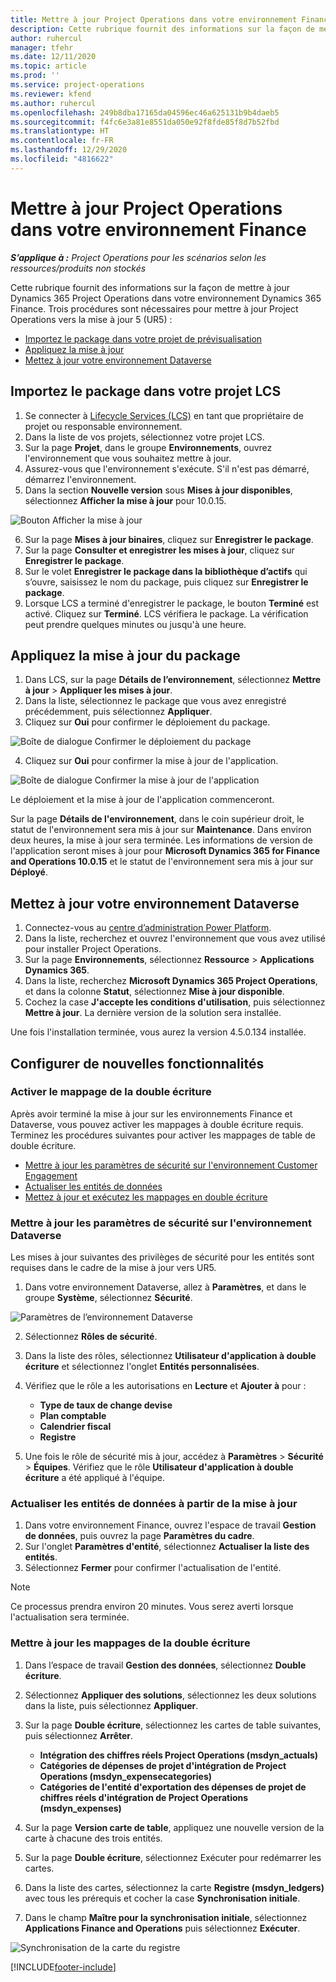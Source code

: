 ```yaml
---
title: Mettre à jour Project Operations dans votre environnement Finance
description: Cette rubrique fournit des informations sur la façon de mettre à jour Project Operations dans votre environnement Dynamics 365 Finance.
author: ruhercul
manager: tfehr
ms.date: 12/11/2020
ms.topic: article
ms.prod: ''
ms.service: project-operations
ms.reviewer: kfend
ms.author: ruhercul
ms.openlocfilehash: 249b8dba17165da04596ec46a625131b9b4daeb5
ms.sourcegitcommit: f4fc6e3a81e8551da050e92f8fde85f8d7b52fbd
ms.translationtype: HT
ms.contentlocale: fr-FR
ms.lasthandoff: 12/29/2020
ms.locfileid: "4816622"
---
```

# <a name="update-project-operations-in-your-finance-environment"></a>Mettre à jour Project Operations dans votre environnement Finance

_**S’applique à :** Project Operations pour les scénarios selon les ressources/produits non stockés_


Cette rubrique fournit des informations sur la façon de mettre à jour Dynamics 365 Project Operations dans votre environnement Dynamics 365 Finance. Trois procédures sont nécessaires pour mettre à jour Project Operations vers la mise à jour 5 (UR5) :

- [Importez le package dans votre projet de prévisualisation](#import)
- [Appliquez la mise à jour](#apply)
- [Mettez à jour votre environnement Dataverse](#update)

## <a name="import-the-package-into-your-lcs-project"></a><a name="import"></a>Importez le package dans votre projet LCS

1. Se connecter à [Lifecycle Services (LCS)](https://lcs.dynamics.com/) en tant que propriétaire de projet ou responsable environnement.
2. Dans la liste de vos projets, sélectionnez votre projet LCS.
3. Sur la page **Projet**, dans le groupe **Environnements**, ouvrez l'environnement que vous souhaitez mettre à jour.
4. Assurez-vous que l'environnement s'exécute. S'il n'est pas démarré, démarrez l'environnement.
5. Dans la section **Nouvelle version** sous **Mises à jour disponibles**, sélectionnez **Afficher la mise à jour** pour 10.0.15.

![Bouton Afficher la mise à jour](media/view-update.png)

6. Sur la page **Mises à jour binaires**, cliquez sur **Enregistrer le package**.
7. Sur la page **Consulter et enregistrer les mises à jour**, cliquez sur **Enregistrer le package**.
8. Sur le volet **Enregistrer le package dans la bibliothèque d’actifs** qui s’ouvre, saisissez le nom du package, puis cliquez sur **Enregistrer le package**.
9. Lorsque LCS a terminé d'enregistrer le package, le bouton **Terminé** est activé. Cliquez sur **Terminé**. LCS vérifiera le package. La vérification peut prendre quelques minutes ou jusqu'à une heure.


## <a name="apply-the-package-update"></a><a name="apply"></a>Appliquez la mise à jour du package

1. Dans LCS, sur la page **Détails de l’environnement**, sélectionnez **Mettre à jour** > **Appliquer les mises à jour**.
2. Dans la liste, sélectionnez le package que vous avez enregistré précédemment, puis sélectionnez **Appliquer**.
3. Cliquez sur **Oui** pour confirmer le déploiement du package.

![Boîte de dialogue Confirmer le déploiement du package](media/confirm-package-deployment.png)

4. Cliquez sur **Oui** pour confirmer la mise à jour de l'application.

![Boîte de dialogue Confirmer la mise à jour de l'application](media/confirm-application-update.png)

Le déploiement et la mise à jour de l'application commenceront. 

Sur la page **Détails de l'environnement**, dans le coin supérieur droit, le statut de l'environnement sera mis à jour sur **Maintenance**. Dans environ deux heures, la mise à jour sera terminée. Les informations de version de l'application seront mises à jour pour **Microsoft Dynamics 365 for Finance and Operations 10.0.15** et le statut de l'environnement sera mis à jour sur **Déployé**.


## <a name="update-your-dataverse-environment"></a><a name="update"></a>Mettez à jour votre environnement Dataverse

1. Connectez-vous au [centre d’administration Power Platform](https://admin.powerplatform.com/).
2. Dans la liste, recherchez et ouvrez l'environnement que vous avez utilisé pour installer Project Operations.
3. Sur la page **Environnements**, sélectionnez **Ressource** > **Applications Dynamics 365**.
4. Dans la liste, recherchez **Microsoft Dynamics 365 Project Operations**, et dans la colonne **Statut**, sélectionnez **Mise à jour disponible**.
5. Cochez la case **J'accepte les conditions d'utilisation**, puis sélectionnez **Mettre à jour**. La dernière version de la solution sera installée.

Une fois l'installation terminée, vous aurez la version 4.5.0.134 installée.

## <a name="configure-new-features"></a>Configurer de nouvelles fonctionnalités

### <a name="enable-dual-write-mapping"></a>Activer le mappage de la double écriture

Après avoir terminé la mise à jour sur les environnements Finance et Dataverse, vous pouvez activer les mappages à double écriture requis. Terminez les procédures suivantes pour activer les mappages de table de double écriture.

- [Mettre à jour les paramètres de sécurité sur l'environnement Customer Engagement](#security)
- [Actualiser les entités de données](#refresh)
- [Mettez à jour et exécutez les mappages en double écriture](#run)

### <a name="update-security-settings-on-the-dataverse-environment"></a><a name="security"></a>Mettre à jour les paramètres de sécurité sur l'environnement Dataverse

Les mises à jour suivantes des privilèges de sécurité pour les entités sont requises dans le cadre de la mise à jour vers UR5.

1. Dans votre environnement Dataverse, allez à **Paramètres**, et dans le groupe **Système**, sélectionnez **Sécurité**.

![Paramètres de l’environnement Dataverse](media/Picture21.png)

2. Sélectionnez **Rôles de sécurité**.
3. Dans la liste des rôles, sélectionnez **Utilisateur d'application à double écriture** et sélectionnez l'onglet **Entités personnalisées**. 
4. Vérifiez que le rôle a les autorisations en **Lecture** et **Ajouter à** pour :

      - **Type de taux de change devise**
      - **Plan comptable** 
      - **Calendrier fiscal** 
      - **Registre**

5. Une fois le rôle de sécurité mis à jour, accédez à **Paramètres** > **Sécurité** > **Équipes**. Vérifiez que le rôle **Utilisateur d'application à double écriture** a été appliqué à l'équipe. 

### <a name="refresh-data-entities-from-the-update"></a><a name="refresh"></a>Actualiser les entités de données à partir de la mise à jour

1. Dans votre environnement Finance, ouvrez l'espace de travail **Gestion de données**, puis ouvrez la page **Paramètres du cadre**.
2. Sur l'onglet **Paramètres d'entité**, sélectionnez **Actualiser la liste des entités**.
3. Sélectionnez **Fermer** pour confirmer l'actualisation de l'entité.

 > [!NOTE]
 > Ce processus prendra environ 20 minutes. Vous serez averti lorsque l'actualisation sera terminée.

### <a name="update-dual-write-mappings"></a><a name="run"></a>Mettre à jour les mappages de la double écriture

1. Dans l’espace de travail **Gestion des données**, sélectionnez **Double écriture**.
2. Sélectionnez **Appliquer des solutions**, sélectionnez les deux solutions dans la liste, puis sélectionnez **Appliquer**.
3. Sur la page **Double écriture**, sélectionnez les cartes de table suivantes, puis sélectionnez **Arrêter**.

    - **Intégration des chiffres réels Project Operations (msdyn_actuals)**
    - **Catégories de dépenses de projet d'intégration de Project Operations (msdyn_expensecategories)**
    - **Catégories de l'entité d'exportation des dépenses de projet de chiffres réels d'intégration de Project Operations (msdyn_expenses)**

4. Sur la page **Version carte de table**, appliquez une nouvelle version de la carte à chacune des trois entités.
5. Sur la page **Double écriture**, sélectionnez Exécuter pour redémarrer les cartes.
6. Dans la liste des cartes, sélectionnez la carte **Registre (msdyn_ledgers)** avec tous les prérequis et cocher la case **Synchronisation initiale**. 
7. Dans le champ **Maître pour la synchronisation initiale**, sélectionnez **Applications Finance and Operations** puis sélectionnez **Exécuter**.
 
 ![Synchronisation de la carte du registre](media/DW6.png)
 


[!INCLUDE[footer-include](../includes/footer-banner.md)]